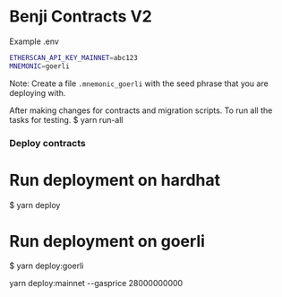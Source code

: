 # Benji Contracts V2


Example .env
```bash
ETHERSCAN_API_KEY_MAINNET=abc123
MNEMONIC=goerli
```
Note: Create a file `.mnemonic_goerli` with the seed phrase that you are deploying with.



After making changes for contracts and migration scripts. To run all the tasks for testing.
$ yarn run-all

### Deploy contracts
# Run deployment on hardhat 
$ yarn deploy 

# Run deployment on goerli
$ yarn deploy:goerli

yarn deploy:mainnet --gasprice 28000000000